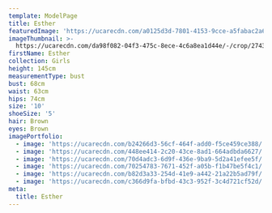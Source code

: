 ```yaml
---
template: ModelPage
title: Esther
featuredImage: 'https://ucarecdn.com/a0125d3d-7801-4153-9cce-a5fabac2a61f/'
imageThumbnail: >-
  https://ucarecdn.com/da98f082-04f3-475c-8ece-4c6a8ea1d44e/-/crop/2743x3543/1406,19/-/preview/
firstName: Esther
collection: Girls
height: 145cm
measurementType: bust
bust: 68cm
waist: 63cm
hips: 74cm
size: '10'
shoeSize: '5'
hair: Brown
eyes: Brown
imagePortfolio:
  - image: 'https://ucarecdn.com/b24266d3-56cf-464f-add0-f5ce459ce388/'
  - image: 'https://ucarecdn.com/448ee414-2c20-43ce-8ad1-664adbda6627/'
  - image: 'https://ucarecdn.com/70d4adc3-6d9f-436e-9ba9-5d2a41efee5f/'
  - image: 'https://ucarecdn.com/70254783-7671-452f-a05b-f1b47be5f4c1/'
  - image: 'https://ucarecdn.com/b82d3a33-254d-41e9-a442-21a22b5ad79f/'
  - image: 'https://ucarecdn.com/c366d9fa-bfbd-43c3-952f-3c4d721cf52d/'
meta:
  title: Esther
---
```


